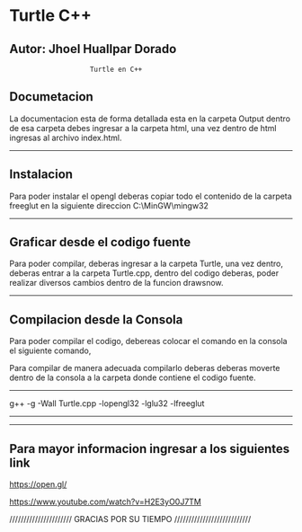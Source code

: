 # Turtle C++

 ## Autor: Jhoel Huallpar Dorado ##


						Turtle en C++

## Documetacion ##

La documentacion esta de forma detallada esta en la carpeta Output 
dentro de esa carpeta debes ingresar a la carpeta html, 
una vez dentro de html ingresas al archivo index.html.

***********************************************************************
## Instalacion ##

Para poder instalar el opengl deberas copiar todo el contenido de la carpeta 
freeglut en la siguiente direccion C:\MinGW\mingw32
 
 ****************************************************************************
## Graficar desde el codigo fuente ##
 
 Para poder compilar, deberas ingresar a la carpeta Turtle, 
 una vez dentro, deberas entrar a la carpeta Turtle.cpp,
 dentro del codigo deberas, poder realizar diversos cambios dentro de  la funcion
 drawsnow.
 
 **************************************************************************************
 ## Compilacion desde la Consola ##
 
 Para poder compilar el codigo, debereas colocar el comando en la consola el siguiente comando,
 
 Para compilar de manera adecuada compilarlo deberas deberas moverte dentro de la consola a la carpeta 
 donde contiene el codigo fuente.
 
 *****************************************************
 
 g++ -g -Wall Turtle.cpp -lopengl32 -lglu32 -lfreeglut

******************************************************

********************************************************

## Para mayor informacion ingresar a los siguientes link ##


https://open.gl/

https://www.youtube.com/watch?v=H2E3yO0J7TM

////////////////////// GRACIAS POR SU TIEMPO ///////////////////////////


